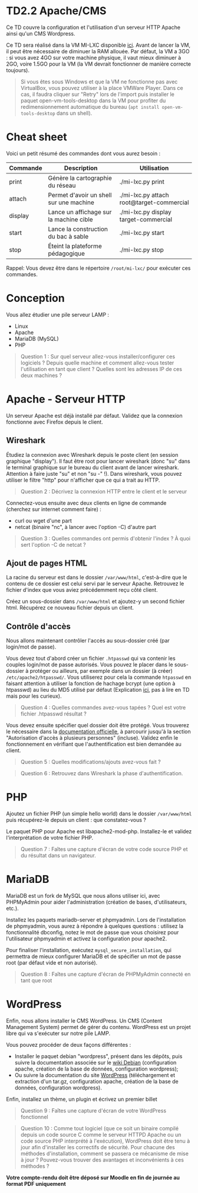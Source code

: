 TD2.2 Apache/CMS
================

Ce TD couvre la configuration et l'utilisation d'un serveur HTTP Apache ainsi qu'un CMS Wordpress.

Ce TD sera réalisé dans la VM MI-LXC disponible [ici](https://filesender.renater.fr/?s=download&token=2ca6036b-49b8-4b4c-93bb-95c5de051400). Avant de lancer la VM, il peut être nécessaire de diminuer la RAM allouée. Par défaut, la VM a 3GO : si vous avez 4GO sur votre machine physique, il vaut mieux diminuer à 2GO, voire 1.5GO pour la VM (la VM devrait fonctionner de manière correcte toujours).

> Si vous êtes sous Windows et que la VM ne fonctionne pas avec VirtualBox, vous pouvez utiliser à la place VMWare Player. Dans ce cas, il faudra cliquer sur "Retry" lors de l'import puis installer le paquet open-vm-tools-desktop dans la VM pour profiter du redimensionnement automatique du bureau (`apt install open-vm-tools-desktop` dans un shell).


Cheat sheet
===========

Voici un petit résumé des commandes dont vous aurez besoin :

| Commande | Description | Utilisation |
| -------- | ----------- | ----------- |
| print    | Génère la cartographie du réseau | ./mi-lxc.py print |
| attach   | Permet d'avoir un shell sur une machine | ./mi-lxc.py attach root@target-commercial |
| display  | Lance un affichage sur la machine cible | ./mi-lxc.py display target-commercial |
| start    | Lance la construction du bac à sable    | ./mi-lxc.py start |
| stop     | Éteint la plateforme pédagogique        | ./mi-lxc.py stop |

Rappel: Vous devez être dans le répertoire `/root/mi-lxc/` pour exécuter ces commandes.


Conception
==========

Vous allez étudier une pile serveur LAMP :

* Linux
* Apache
* MariaDB (MySQL)
* PHP

> Question 1 : Sur quel serveur allez-vous installer/configurer ces logiciels ? Depuis quelle machine et comment allez-vous tester l'utilisation en tant que client ? Quelles sont les adresses IP de ces deux machines ?


Apache - Serveur HTTP
=====================

Un serveur Apache est déjà installé par défaut. Validez que la connexion fonctionne avec Firefox depuis le client.

Wireshark
---------

Étudiez la connexion avec Wireshark depuis le poste client (en session graphique "display"). Il faut être root pour lancer wireshark (donc "su" dans le terminal graphique sur le bureau du client avant de lancer wireshark. Attention à faire juste "su" et non "su -" !). Dans wireshark, vous pouvez utiliser le filtre "http" pour n'afficher que ce qui a trait au HTTP.

> Question 2 : Décrivez la connexion HTTP entre le client et le serveur

Connectez-vous ensuite avec deux clients en ligne de commande (cherchez sur internet comment faire) :

* curl ou wget d'une part
* netcat (binaire "nc", à lancer avec l'option -C) d'autre part

> Question 3 : Quelles commandes ont permis d'obtenir l'index ? À quoi sert l'option -C de netcat ?


Ajout de pages HTML
-----------------------

La racine du serveur est dans le dossier `/var/www/html`, c'est-à-dire que le contenu de ce dossier est celui servi par le serveur Apache. Retrouvez le fichier d'index que vous aviez précédemment reçu côté client.

Créez un sous-dossier dans `/var/www/html` et ajoutez-y un second fichier html. Récupérez ce nouveau fichier depuis un client.


Contrôle d'accès
----------------

Nous allons maintenant contrôler l'accès au sous-dossier créé (par login/mot de passe).

Vous devez tout d'abord créer un fichier `.htpasswd` qui va contenir les couples login/mot de passe autorisés. Vous pouvez le placer dans le sous-dossier à protéger ou ailleurs, par exemple dans un dossier (à créer) `/etc/apache2/htpasswd/`. Vous utiliserez pour cela la commande `htpasswd` en faisant attention à utiliser la fonction de hachage bcrypt (une option à htpasswd) au lieu du MD5 utilisé par défaut (Explication [ici](https://nakedsecurity.sophos.com/2013/11/20/serious-security-how-to-store-your-users-passwords-safely/), pas à lire en TD mais pour les curieux).

> Question 4 : Quelles commandes avez-vous tapées ? Quel est votre fichier .htpasswd résultat ?

Vous devez ensuite spécifier quel dossier doit être protégé. Vous trouverez le nécessaire dans la [documentation officielle](https://httpd.apache.org/docs/2.4/fr/howto/auth.html), à parcourir jusqu'à la section "Autorisation d'accès à plusieurs personnes" (incluse). Validez enfin le fonctionnement en vérifiant que l'authentification est bien demandée au client.

> Question 5 : Quelles modifications/ajouts avez-vous fait ?

> Question 6 : Retrouvez dans Wireshark la phase d'authentification.



PHP
===

Ajoutez un fichier PHP (un simple hello world) dans le dossier `/var/www/html` puis récupérez-le depuis un client : que constatez-vous ?

Le paquet PHP pour Apache est libapache2-mod-php. Installez-le et validez l'interprétation de votre fichier PHP.

> Question 7 : Faîtes une capture d'écran de votre code source PHP et du résultat dans un navigateur.


MariaDB
=======

MariaDB est un fork de MySQL que nous allons utiliser ici, avec PHPMyAdmin pour aider l'administration (création de bases, d'utilisateurs, etc.).

Installez les paquets mariadb-server et phpmyadmin. Lors de l'installation de phpmyadmin, vous aurez à répondre à quelques questions : utilisez la fonctionnalité dbconfig, notez le mot de passe que vous choisirez pour l'utilisateur phpmyadmin et activez la configuration pour apache2.

Pour finaliser l'installation, exécutez `mysql_secure_installation`, qui permettra de mieux configurer MariaDB et de spécifier un mot de passe root (par défaut vide et non autorisé).

> Question 8 : Faîtes une capture d'écran de PHPMyAdmin connecté en tant que root


WordPress
=========

Enfin, nous allons installer le CMS WordPress. Un CMS (Content Management System) permet de gérer du contenu. WordPress est un projet libre qui va s'exécuter sur notre pile LAMP.

Vous pouvez procéder de deux façons différentes :

* Installer le paquet debian "wordpress", présent dans les dépôts, puis suivre la documentation associée sur le [wiki Debian](https://wiki.debian.org/WordPress) (configuration apache, création de la base de données, configuration wordpress);
* Ou suivre la documentation du site [WordPress](https://fr.wordpress.org/txt-install/) (téléchargement et extraction d'un tar.gz, configuration apache, création de la base de données, configuration wordpress).

Enfin, installez un thème, un plugin et écrivez un premier billet

> Question 9 : Faîtes une capture d'écran de votre WordPress fonctionnel

> Question 10 : Comme tout logiciel (que ce soit un binaire compilé depuis un code source C comme le serveur HTTPD Apache ou un code source PHP interprété à l'exécution), WordPress doit être tenu à jour afin d'installer les correctifs de sécurité. Pour chacune des méthodes d'installation, comment se passera ce mécanisme de mise à jour ? Pouvez-vous trouver des avantages et inconvénients à ces méthodes ?

**Votre compte-rendu doit être déposé sur Moodle en fin de journée au format PDF uniquement**

